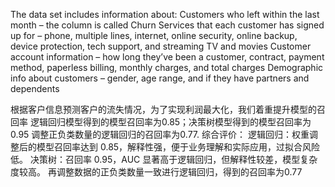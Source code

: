 The data set includes information about:
Customers who left within the last month – the column is called Churn
Services that each customer has signed up for – phone, multiple lines, internet, online security, online backup, device protection, tech support, and streaming TV and movies
Customer account information – how long they’ve been a customer, contract, payment method, paperless billing, monthly charges, and total charges
Demographic info about customers – gender, age range, and if they have partners and dependents

根据客户信息预测客户的流失情况，为了实现利润最大化，我们着重提升模型的召回率
逻辑回归模型得到的模型召回率为0.85；决策树模型得到的模型召回率为0.95
调整正负类数量的逻辑回归的召回率为0.77.
综合评价：
逻辑回归：权重调整后的模型召回率达到 0.85，解释性强，便于业务理解和实际应用，过拟合风险低。
决策树：召回率 0.95，AUC 显著高于逻辑回归，但解释性较差，模型复杂度较高。
再调整数据的正负类数量一致进行逻辑回归，得到的召回率为0.77
